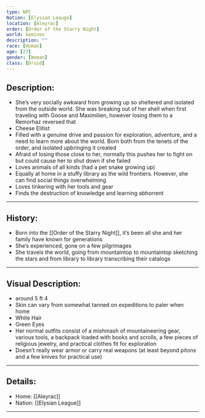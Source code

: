 ```yaml
---
type: NPC
Nation: [Elysian Leauge]
location: [Aleyrac]
order: [Order of the Starry Night]
world: Geminos
description: ""
race: [Human]
age: [27]
gender: [Woman]
class: [Druid]
---
```


## Description:

- She’s very socially awkward from growing up so sheltered and isolated from the outside world. She was breaking out of her shell when first traveling with Goose and Maximilien, however losing them to a Remorhaz reversed that
- Cheese Elitist
- Filled with a genuine drive and passion for exploration, adventure, and a need to learn more about the world. Born both from the tenets of the order, and isolated upbringing it created
- Afraid of losing those close to her, normally this pushes her to fight on but could cause her to shut down if she failed
- Loves animals of all kinds (had a pet snake growing up)
- Equally at home in a stuffy library as the wild frontiers. However, she can find social things overwhelming
- Loves tinkering with her tools and gear
- Finds the destruction of knowledge and learning abhorrent

---

## History:
- Born into the [[Order of the Starry Night]], it’s been all she and her family have known for generations
- She’s experienced, gone on a few pilgrimages
- She travels the world, going from mountaintop to mountaintop sketching the stars and from library to library transcribing their catalogs

---

## Visual Description:

- around 5 ft 4
- Skin can vary from somewhat tanned on expeditions to paler when home
- White Hair
- Green Eyes
- Her normal outfits consist of a mishmash of mountaineering gear, various tools, a backpack loaded with books and scrolls, a few pieces of religious jewelry, and practical clothes fit for exploration
- Doesn’t really wear armor or carry real weapons (at least beyond pitons and a few knives for practical use)


---
## Details:
- Home: [[Aleyrac]]
- Nation: [[Elysian League]]

---


